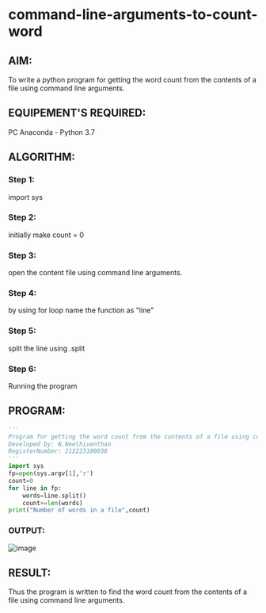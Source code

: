 # command-line-arguments-to-count-word
## AIM:
To write a python program for getting the word count from the contents of a file using command line arguments.
## EQUIPEMENT'S REQUIRED: 
PC
Anaconda - Python 3.7
## ALGORITHM: 
### Step 1:
import sys

### Step 2: 
initially make count = 0 

### Step 3:
open the content file using command line arguments.

### Step 4:
by using for loop name the function as "line"

### Step 5:
split the line using .split

### Step 6:
Running the program

## PROGRAM:
```python
'''
Program for getting the word count from the contents of a file using command line arguments
Developed by: N.Neethiventhan
RegisterNumber: 212223100038
'''
import sys
fp=open(sys.argv[1],'r')
count=0
for line in fp:
    words=line.split()
    count+=len(words)
print("Number of words in a file",count)
```

### OUTPUT:
![image](https://github.com/Neethiventhan123/command-line-arguments-to-count-word/assets/148514848/27e12b77-5108-42af-b60c-44a74562c589)




## RESULT:
Thus the program is written to find the word count from the contents of a file using command line arguments.
